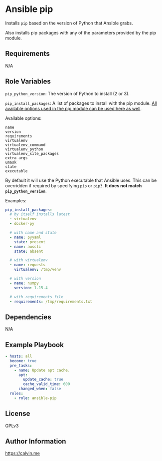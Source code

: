 # Ansible pip


Installs `pip` based on the version of Python that Ansible grabs.

Also installs pip packages with any of the parameters provided by the pip module.

## Requirements

N/A

## Role Variables

`pip_python_version`: The version of Python to install (2 or 3).

`pip_install_packages`: A list of packages to install with the pip module. [All available options used in the pip module can be used here as well](https://docs.ansible.com/ansible/2.7/modules/pip_module.html).

Available options:

```
name
version
requirements
virtualenv
virtualenv_command
virtualenv_python
virtualenv_site_packages
extra_args
umask
state
executable
```

By default it will use the Python executable that Ansible uses. This can be overridden if required by specifying `pip` or `pip3`. **It does not match `pip_python_version`**.

Examples:

```yaml
pip_install_packages:
  # by itself installs latest
  - virtualenv
  - docker-py

  # with name and state
  - name: pyyaml
    state: present
  - name: awscli
    state: absent

  # with virtualenv
  - name: requests
    virtualenv: /tmp/venv

  # with version
  - name: numpy
    version: 1.15.4

  # with requirements file
  - requirements: /tmp/requirements.txt
```

## Dependencies

N/A

## Example Playbook


```yaml
- hosts: all
  become: true
  pre_tasks:
    - name: Update apt cache.
      apt:
        update_cache: true
        cache_valid_time: 600
      changed_when: false
  roles:
    - role: ansible-pip
```

## License

GPLv3

## Author Information

https://calvin.me
